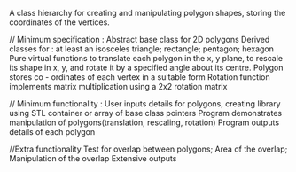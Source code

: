 A class hierarchy for creating and manipulating polygon shapes, storing the coordinates of the vertices.

// Minimum specification :
Abstract base class for 2D polygons
Derived classes for : at least an isosceles triangle; rectangle; pentagon; hexagon
Pure virtual functions to translate each polygon in the x, y plane, to rescale its shape in x, y, and rotate it by a specified angle about its centre.
Polygon stores co - ordinates of each vertex in a suitable form
Rotation function implements matrix multiplication using a 2x2 rotation matrix

// Minimum functionality :
User inputs details for polygons, creating library using STL container or array of base class pointers
Program demonstrates manipulation of polygons(translation, rescaling, rotation)
Program outputs details of each polygon

//Extra functionality
Test for overlap between polygons;
Area of the overlap;
Manipulation of the overlap
Extensive outputs
